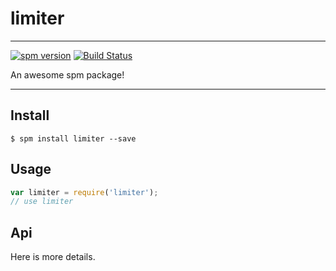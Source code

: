 # limiter

---

[![spm version](http://spmjs.io/badge/limiter)](http://spmjs.io/package/limiter)
[![Build Status](https://travis-ci.org/MoeKit/limiter.svg?branch=master)](https://travis-ci.org/MoeKit/limiter)


An awesome spm package!

---

## Install

```
$ spm install limiter --save
```

## Usage

```js
var limiter = require('limiter');
// use limiter
```

## Api

Here is more details.

